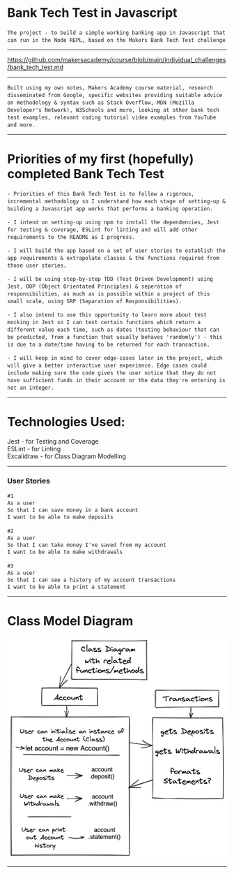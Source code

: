 # Bank Tech Test in Javascript

`The project - to build a simple working banking app in Javascript that can run in the Node REPL, based on the Makers Bank Tech Test challenge`

---

https://github.com/makersacademy/course/blob/main/individual_challenges/bank_tech_test.md

---

`Built using my own notes, Makers Academy course material, research disseminated from Google, specific websites providing suitable advice on methodology & syntax such as Stack Overflow, MDN (Mozilla Developer's Network), W3Schools and more, looking at other bank tech test examples, relevant coding tutorial video examples from YouTube and more.`

---

# Priorities of my first (hopefully) completed Bank Tech Test

`- Priorities of this Bank Tech Test is to follow a rigorous, incremental methodology so I understand how each stage of setting-up & building a Javascript app works that performs a banking operation.`

`- I intend on setting-up using npm to install the dependencies, Jest for testing & coverage, ESLint for linting and will add other requirements to the README as I progress.`

`- I will build the app based on a set of user stories to establish the app requirements & extrapolate classes & the functions required from those user stories.`

`- I will be using step-by-step TDD (Test Driven Development) using Jest, OOP (Object Orientated Principles) & seperation of responsibilities, as much as is possible within a project of this small scale, using SRP (Separation of Responsibilities).`

`- I also intend to use this opportunity to learn more about test mocking in Jest so I can test certain functions which return a different value each time, such as dates (testing behaviour that can be predicted, from a function that usually behaves 'randomly') - this is due to a date/time having to be returned for each transaction.`

`- I will keep in mind to cover edge-cases later in the project, which will give a better interactive user experience. Edge cases could include making sure the code gives the user notice that they do not have sufficient funds in their account or the data they're entering is not an integer.`

---

# Technologies Used:

Jest - for Testing and Coverage\
ESLint - for Linting\
Excalidraw - for Class Diagram Modelling

---

### User Stories

```
#1
As a user
So that I can save money in a bank account
I want to be able to make deposits

#2
As a user
So that I can take money I've saved from my account
I want to be able to make withdrawals

#3
As a user
So that I can see a history of my account transactions
I want to be able to print a statement
```

---

# Class Model Diagram

![Bank App Class diagram](images/bankAppClassDiagram.png)

---
